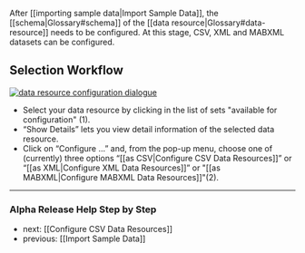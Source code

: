 After [[importing sample data|Import Sample Data]], the [[schema|Glossary#schema]] of the [[data resource|Glossary#data-resource]] needs to be configured. At this stage, CSV, XML and MABXML datasets can be configured.

## Selection Workflow

[![data resource configuration dialogue](https://avgl.mybalsamiq.com/mockups/2319122.png?key=27106ea66faf01c9ad98a275eac48683ac53bf00)](https://avgl.mybalsamiq.com/mockups/2319122.png?key=27106ea66faf01c9ad98a275eac48683ac53bf00 "Data Resource Configuration Dialogue")

* Select your data resource by clicking in the list of sets "available for configuration" (1).
* “Show Details” lets you view detail information of the selected data resource.
* Click on “Configure ...” and, from the pop-up menu, choose one of (currently) three options “[[as CSV|Configure CSV Data Resources]]” or “[[as XML|Configure XML Data Resources]]” or "[[as MABXML|Configure MABXML Data Resources]]"(2).


-----------------------------------
### Alpha Release Help Step by Step

* next: [[Configure CSV Data Resources]]
* previous: [[Import Sample Data]]